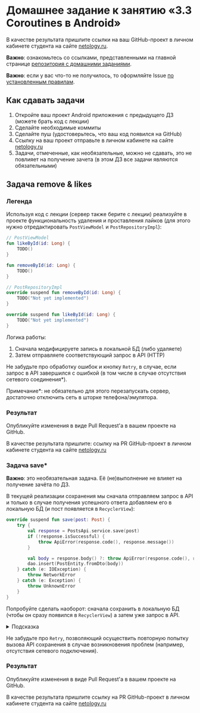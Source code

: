 # Домашнее задание к занятию «3.3 Coroutines в Android»

В качестве результата пришлите ссылки на ваш GitHub-проект в личном кабинете студента на сайте [netology.ru](https://netology.ru).

**Важно**: ознакомьтесь со ссылками, представленными на главной странице [репозитория с домашними заданиями](../README.md).

**Важно**: если у вас что-то не получилось, то оформляйте Issue [по установленным правилам](../report-requirements.md).

## Как сдавать задачи

1. Откройте ваш проект Android приложения с предыдущего ДЗ (можете брать код с лекции)
1. Сделайте необходимые коммиты
1. Сделайте пуш (удостоверьтесь, что ваш код появился на GitHub)
1. Ссылку на ваш проект отправьте в личном кабинете на сайте [netology.ru](https://netology.ru)
1. Задачи, отмеченные, как необязательные, можно не сдавать, это не повлияет на получение зачета (в этом ДЗ все задачи являются обязательными)

## Задача remove & likes

### Легенда

Используя код с лекции (сервер также берите с лекции) реализуйте в проекте функциональность удаления и проставления лайков (для этого нужно отредактировать `PostViewModel` и `PostRepositoryImpl`):

```kotlin
// PostViewModel
fun likeById(id: Long) {
    TODO()
}

fun removeById(id: Long) {
    TODO()
}

// PostRepositoryImpl
override suspend fun removeById(id: Long) {
    TODO("Not yet implemented")
}

override suspend fun likeById(id: Long) {
    TODO("Not yet implemented")
}
```

Логика работы:
1. Сначала модифицируете запись в локальной БД (либо удаляете)
1. Затем отправляете соответствующий запрос в API (HTTP)

Не забудьте про обработку ошибок и кнопку `Retry`, в случае, если запрос в API завершился с ошибкой (в том числе в случае отсутствия сетевого соединения*).

Примечание*: не обязательно для этого перезапускать сервер, достаточно отключить сеть в шторке телефона/эмулятора.

### Результат

Опубликуйте изменения в виде Pull Request'а в вашем проекте на GitHub.

В качестве результата пришлите: ссылку на PR GitHub-проект в личном кабинете студента на сайте [netology.ru](https://netology.ru)

### Задача save*

**Важно**: это необязательная задача. Её (не)выполнение не влияет на получение зачёта по ДЗ.

В текущей реализации сохранения мы сначала отправляем запрос в API и только в случае получения успешного ответа добавляем его в локальную БД (и пост появляется в `RecyclerView`):
```kotlin
override suspend fun save(post: Post) {
    try {
        val response = PostsApi.service.save(post)
        if (!response.isSuccessful) {
            throw ApiError(response.code(), response.message())
        }

        val body = response.body() ?: throw ApiError(response.code(), response.message())
        dao.insert(PostEntity.fromDto(body))
    } catch (e: IOException) {
        throw NetworkError
    } catch (e: Exception) {
        throw UnknownError
    }
}
```

Попробуйте сделать наоборот: сначала сохранить в локальную БД (чтобы он сразу появился в `RecyclerView`) а затем уже запрос в API.

<details>
<summary>Подсказка</summary>

Для этого вам скорее всего придётся подумать над двумя вещами:
1. Какой `id` должен быть у поста (ведь `id` присваивается на сервере)?
1. Надо как-то отделять несохранённые на сервере посты от сохранённых (например, в мессенджерах Telegram/WhatsApp рисуется специальная иконка, уведомляющая о том, что сообщение ещё не сохранено на сервере)

Для реализации второго пункта стоит подумать о том, чтобы внести в `PostEntity` дополнительные поля, отвечающие за данный статус, и, соответственно, на базе них рисовать иконку статуса в карточке поста + продумывать механику взаимодействия (например, несохранённый пост нельзя залайкать).
</details>

Не забудьте про `Retry`, позволяющий осуществить повторную попытку вызова API сохранения в случае возникновения проблем (например, отсутствия сетевого подключения).

### Результат

Опубликуйте изменения в виде Pull Request'а в вашем проекте на GitHub.

В качестве результата пришлите ссылку на PR GitHub-проект в личном кабинете студента на сайте [netology.ru](https://netology.ru)
